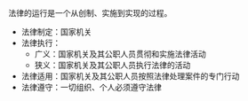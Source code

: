法律的运行是一个从创制、实施到实现的过程。

- 法律制定：国家机关
- 法律执行：
  - 广义：国家机关及其公职人员贯彻和实施法律活动
  - 狭义：国家机关及其公职人员执行法律的活动
- 法律适用：国家机关及其公职人员按照法律处理案件的专门行动
- 法律遵守：一切组织、个人必须遵守法律